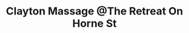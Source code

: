 ---
title: "Clayton Massage @The Retreat On Horne St"
url: /clayton/clayton-massage-anthe-retreat-on-horne-st/
shop: Massage
---